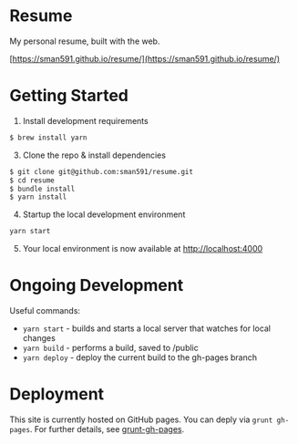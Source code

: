 Resume
==========

My personal resume, built with the web.

[https://sman591.github.io/resume/](https://sman591.github.io/resume/)

# Getting Started

1. Install development requirements

  ```bash
  $ brew install yarn
  ```

3. Clone the repo & install dependencies

  ```bash
  $ git clone git@github.com:sman591/resume.git
  $ cd resume
  $ bundle install
  $ yarn install
  ```

4. Startup the local development environment

  ```bash
  yarn start
  ```

5. Your local environment is now available at [http://localhost:4000](http://localhost:4000)

# Ongoing Development

Useful commands:

 - ```yarn start``` - builds and starts a local server that watches for local changes
 - ```yarn build``` - performs a build, saved to /public
 - ```yarn deploy``` - deploy the current build to the gh-pages branch


# Deployment

This site is currently hosted on GitHub pages. You can deply via ```grunt gh-pages```. For further details, see [grunt-gh-pages](https://github.com/tschaub/grunt-gh-pages).
